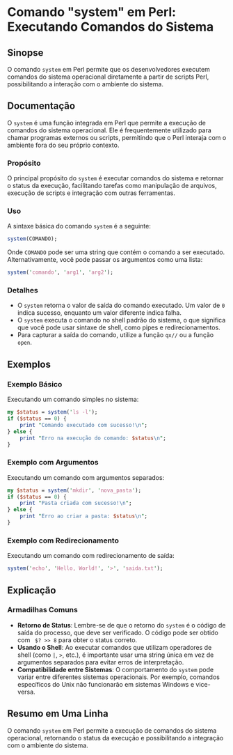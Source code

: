 <!--
Meta Description: # Comando "system" em Perl: Executando Comandos do Sistema ## Sinopse O comando `system` em Perl permite que os desenvolvedores executem comandos do s...
Meta Keywords: comando, system, perl, com, status
-->

# Comando "system" em Perl: Executando Comandos do Sistema

## Sinopse
O comando `system` em Perl permite que os desenvolvedores executem comandos do sistema operacional diretamente a partir de scripts Perl, possibilitando a interação com o ambiente do sistema.

## Documentação
O `system` é uma função integrada em Perl que permite a execução de comandos do sistema operacional. Ele é frequentemente utilizado para chamar programas externos ou scripts, permitindo que o Perl interaja com o ambiente fora do seu próprio contexto.

### Propósito
O principal propósito do `system` é executar comandos do sistema e retornar o status da execução, facilitando tarefas como manipulação de arquivos, execução de scripts e integração com outras ferramentas.

### Uso
A sintaxe básica do comando `system` é a seguinte:

```perl
system(COMANDO);
```

Onde `COMANDO` pode ser uma string que contém o comando a ser executado. Alternativamente, você pode passar os argumentos como uma lista:

```perl
system('comando', 'arg1', 'arg2');
```

### Detalhes
- O `system` retorna o valor de saída do comando executado. Um valor de `0` indica sucesso, enquanto um valor diferente indica falha.
- O `system` executa o comando no shell padrão do sistema, o que significa que você pode usar sintaxe de shell, como pipes e redirecionamentos.
- Para capturar a saída do comando, utilize a função `qx//` ou a função `open`.

## Exemplos
### Exemplo Básico
Executando um comando simples no sistema:

```perl
my $status = system('ls -l');
if ($status == 0) {
    print "Comando executado com sucesso!\n";
} else {
    print "Erro na execução do comando: $status\n";
}
```

### Exemplo com Argumentos
Executando um comando com argumentos separados:

```perl
my $status = system('mkdir', 'nova_pasta');
if ($status == 0) {
    print "Pasta criada com sucesso!\n";
} else {
    print "Erro ao criar a pasta: $status\n";
}
```

### Exemplo com Redirecionamento
Executando um comando com redirecionamento de saída:

```perl
system('echo', 'Hello, World!', '>', 'saida.txt');
```

## Explicação
### Armadilhas Comuns
- **Retorno de Status**: Lembre-se de que o retorno do `system` é o código de saída do processo, que deve ser verificado. O código pode ser obtido com ` $? >> 8` para obter o status correto.
- **Usando o Shell**: Ao executar comandos que utilizam operadores de shell (como `|`, `>`, etc.), é importante usar uma string única em vez de argumentos separados para evitar erros de interpretação.
- **Compatibilidade entre Sistemas**: O comportamento do `system` pode variar entre diferentes sistemas operacionais. Por exemplo, comandos específicos do Unix não funcionarão em sistemas Windows e vice-versa.

## Resumo em Uma Linha
O comando `system` em Perl permite a execução de comandos do sistema operacional, retornando o status da execução e possibilitando a integração com o ambiente do sistema.